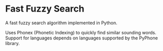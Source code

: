 # Fast Fuzzy Search

A fast fuzzy search algorithm implemented in Python.

Uses Phonex (Phonetic Indexing) to quickly find similar sounding words.
Support for languages depends on languages supported by the PyPhone library.
